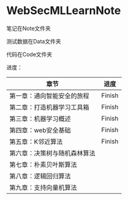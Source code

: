 # WebSecMLLearnNote

笔记在Note文件夹

测试数据在Data文件夹

代码在Code文件夹

进度：

| 章节                         | 进度   |
| ---------------------------- | ------ |
| 第一章：通向智能安全的旅程   | Finish |
| 第二章：打造机器学习工具箱   | Finish |
| 第三章：机器学习概述         | Finish |
| 第四章：web安全基础          | Finish |
| 第五章：K邻近算法            | Finish |
| 第六章：决策树与随机森林算法 |        |
| 第七章：朴素贝叶斯算法       |        |
| 第八章：逻辑回归算法         |        |
| 第九章：支持向量机算法       |        |

